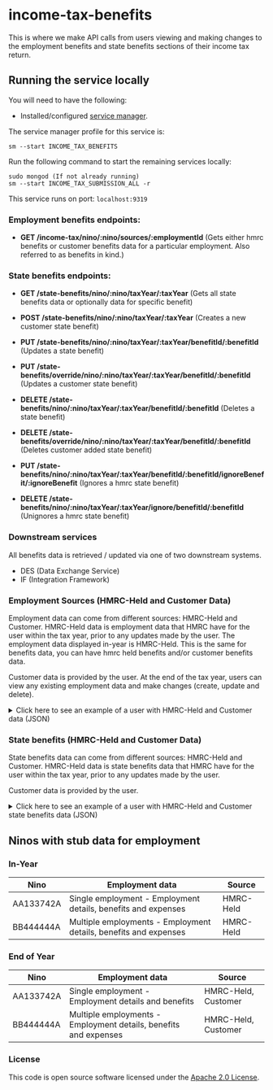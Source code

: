 # income-tax-benefits

This is where we make API calls from users viewing and making changes to the employment benefits and state benefits
sections of their income tax return.

## Running the service locally

You will need to have the following:

- Installed/configured [service manager](https://github.com/hmrc/service-manager).

The service manager profile for this service is:

    sm --start INCOME_TAX_BENEFITS

Run the following command to start the remaining services locally:

    sudo mongod (If not already running)
    sm --start INCOME_TAX_SUBMISSION_ALL -r

This service runs on port: `localhost:9319`

### Employment benefits endpoints:

- **GET /income-tax/nino/:nino/sources/:employmentId** (Gets either hmrc benefits or customer benefits data for a
  particular employment. Also referred to as benefits in kind.)

### State benefits endpoints:

- **GET /state-benefits/nino/:nino/taxYear/:taxYear** (Gets all state benefits data or optionally data for specific
  benefit)

- **POST /state-benefits/nino/:nino/taxYear/:taxYear** (Creates a new customer state benefit)

- **PUT /state-benefits/nino/:nino/taxYear/:taxYear/benefitId/:benefitId** (Updates a state benefit)

- **PUT /state-benefits/override/nino/:nino/taxYear/:taxYear/benefitId/:benefitId** (Updates a customer state benefit)

- **DELETE /state-benefits/nino/:nino/taxYear/:taxYear/benefitId/:benefitId** (Deletes a state benefit)

- **DELETE /state-benefits/override/nino/:nino/taxYear/:taxYear/benefitId/:benefitId** (Deletes customer added state
  benefit)

- **PUT /state-benefits/nino/:nino/taxYear/:taxYear/benefitId/:benefitId/ignoreBenefit/:ignoreBenefit** (Ignores a hmrc
  state benefit)

- **DELETE /state-benefits/nino/:nino/taxYear/:taxYear/ignore/benefitId/:benefitId** (Unignores a hmrc state benefit)

### Downstream services

All benefits data is retrieved / updated via one of two downstream systems.

- DES (Data Exchange Service)
- IF (Integration Framework)

### Employment Sources (HMRC-Held and Customer Data)

Employment data can come from different sources: HMRC-Held and Customer. HMRC-Held data is employment data that HMRC
have for the user within the tax year, prior to any updates made by the user. The employment data displayed in-year is
HMRC-Held. This is the same for benefits data, you can have hmrc held benefits and/or customer benefits data.

Customer data is provided by the user. At the end of the tax year, users can view any existing employment data and make
changes (create, update and delete).

<details>
<summary>Click here to see an example of a user with HMRC-Held and Customer data (JSON)</summary>

```json
{
  "employment": [
    {
      "taxYear": 2022,
      "hmrcEmployments": [
        {
          "employmentId": "00000000-0000-1000-8000-000000000000",
          "employerName": "Vera Lynn",
          "employerRef": "123/12345",
          "payrollId": "123345657",
          "startDate": "2020-06-17",
          "cessationDate": "2020-06-17",
          "dateIgnored": "2020-06-17T10:53:38Z",
          "employmentData": {
            "submittedOn": "2020-01-04T05:01:01Z",
            "source": "HMRC-HELD",
            "employment": {
              "employmentSequenceNumber": "1002",
              "payrollId": "123456789999",
              "companyDirector": false,
              "closeCompany": true,
              "directorshipCeasedDate": "2020-02-12",
              "startDate": "2019-04-21",
              "cessationDate": "2020-03-11",
              "occPen": false,
              "disguisedRemuneration": false,
              "employer": {
                "employerRef": "223/AB12399",
                "employerName": "maggie"
              },
              "pay": {
                "taxablePayToDate": 34234.15,
                "totalTaxToDate": 6782.92,
                "payFrequency": "CALENDAR MONTHLY",
                "paymentDate": "2020-04-23",
                "taxWeekNo": 32
              },
              "deductions": {
                "studentLoans": {
                  "uglDeductionAmount": 13343.45,
                  "pglDeductionAmount": 24242.56
                }
              },
              "benefitsInKind": {
                "accommodation": 100,
                "assets": 100,
                "assetTransfer": 100,
                "beneficialLoan": 100,
                "car": 100,
                "carFuel": 100,
                "educationalServices": 100,
                "entertaining": 100,
                "expenses": 100,
                "medicalInsurance": 100,
                "telephone": 100,
                "service": 100,
                "taxableExpenses": 100,
                "van": 100,
                "vanFuel": 100,
                "mileage": 100,
                "nonQualifyingRelocationExpenses": 100,
                "nurseryPlaces": 100,
                "otherItems": 100,
                "paymentsOnEmployeesBehalf": 100,
                "personalIncidentalExpenses": 100,
                "qualifyingRelocationExpenses": 100,
                "employerProvidedProfessionalSubscriptions": 100,
                "employerProvidedServices": 100,
                "incomeTaxPaidByDirector": 100,
                "travelAndSubsistence": 100,
                "vouchersAndCreditCards": 100,
                "nonCash": 100
              }
            }
          }
        }
      ],
      "customerEmployments": [
        {
          "employmentId": "00000000-0000-1000-8000-000000000002",
          "employerName": "Vera Lynn",
          "employerRef": "123/12345",
          "payrollId": "123345657",
          "startDate": "2020-06-17",
          "cessationDate": "2020-06-17",
          "submittedOn": "2020-06-17T10:53:38Z",
          "employmentData": {
            "submittedOn": "2020-02-04T05:01:01Z",
            "employment": {
              "employmentSequenceNumber": "1002",
              "payrollId": "123456789999",
              "companyDirector": false,
              "closeCompany": true,
              "directorshipCeasedDate": "2020-02-12",
              "startDate": "2019-04-21",
              "cessationDate": "2020-03-11",
              "occPen": false,
              "disguisedRemuneration": false,
              "employer": {
                "employerRef": "223/AB12399",
                "employerName": "maggie"
              },
              "pay": {
                "taxablePayToDate": 34234.15,
                "totalTaxToDate": 6782.92,
                "payFrequency": "CALENDAR MONTHLY",
                "paymentDate": "2020-04-23",
                "taxWeekNo": 32
              },
              "deductions": {
                "studentLoans": {
                  "uglDeductionAmount": 13343.45,
                  "pglDeductionAmount": 24242.56
                }
              },
              "benefitsInKind": {
                "accommodation": 100,
                "assets": 100,
                "assetTransfer": 100,
                "beneficialLoan": 100,
                "car": 100,
                "carFuel": 100,
                "educationalServices": 100,
                "entertaining": 100,
                "expenses": 100,
                "medicalInsurance": 100,
                "telephone": 100,
                "service": 100,
                "taxableExpenses": 100,
                "van": 100,
                "vanFuel": 100,
                "mileage": 100,
                "nonQualifyingRelocationExpenses": 100,
                "nurseryPlaces": 100,
                "otherItems": 100,
                "paymentsOnEmployeesBehalf": 100,
                "personalIncidentalExpenses": 100,
                "qualifyingRelocationExpenses": 100,
                "employerProvidedProfessionalSubscriptions": 100,
                "employerProvidedServices": 100,
                "incomeTaxPaidByDirector": 100,
                "travelAndSubsistence": 100,
                "vouchersAndCreditCards": 100,
                "nonCash": 100
              }
            }
          }
        }
      ],
      "employmentExpenses": {
        "submittedOn": "2022-12-12T12:12:12Z",
        "dateIgnored": "2022-12-11T12:12:12Z",
        "source": "HMRC-HELD",
        "totalExpenses": 100,
        "expenses": {
          "businessTravelCosts": 100,
          "jobExpenses": 100,
          "flatRateJobExpenses": 100,
          "professionalSubscriptions": 100,
          "hotelAndMealExpenses": 100,
          "otherAndCapitalAllowances": 100,
          "vehicleExpenses": 100,
          "mileageAllowanceRelief": 100
        }
      }
    }
  ]
}
```

</details>

### State benefits (HMRC-Held and Customer Data)

State benefits data can come from different sources: HMRC-Held and Customer. HMRC-Held data is state benefits data that
HMRC have for the user within the tax year, prior to any updates made by the user.

Customer data is provided by the user.

<details>
<summary>Click here to see an example of a user with HMRC-Held and Customer state benefits data (JSON)</summary>

```json
{
  "stateBenefits": {
    "incapacityBenefit": [
      {
        "benefitId": "a1e8057e-fbbc-47a8-a8b4-78d9f015c934",
        "startDate": "2019-11-13",
        "dateIgnored": "2019-04-11T16:22:00Z",
        "submittedOn": "2020-09-11T17:23:00Z",
        "endDate": "2020-08-23",
        "amount": 1212.34,
        "taxPaid": 22323.23
      }
    ],
    "statePension": {
      "benefitId": "a1e8057e-fbbc-47a8-a8b4-78d9f015c934",
      "startDate": "2019-11-13",
      "dateIgnored": "2019-04-11T16:22:00Z",
      "submittedOn": "2020-09-11T17:23:00Z",
      "endDate": "2020-08-23",
      "amount": 1212.34,
      "taxPaid": 22323.23
    },
    "statePensionLumpSum": {
      "benefitId": "a1e8057e-fbbc-47a8-a8b4-78d9f015c934",
      "startDate": "2019-11-13",
      "dateIgnored": "2019-04-11T16:22:00Z",
      "submittedOn": "2020-09-11T17:23:00Z",
      "endDate": "2020-08-23",
      "amount": 1212.34,
      "taxPaid": 22323.23
    },
    "employmentSupportAllowance": [
      {
        "benefitId": "a1e8057e-fbbc-47a8-a8b4-78d9f015c934",
        "startDate": "2019-11-13",
        "dateIgnored": "2019-04-11T16:22:00Z",
        "submittedOn": "2020-09-11T17:23:00Z",
        "endDate": "2020-08-23",
        "amount": 1212.34,
        "taxPaid": 22323.23
      }
    ],
    "jobSeekersAllowance": [
      {
        "benefitId": "a1e8057e-fbbc-47a8-a8b4-78d9f015c934",
        "startDate": "2019-11-13",
        "dateIgnored": "2019-04-11T16:22:00Z",
        "submittedOn": "2020-09-11T17:23:00Z",
        "endDate": "2020-08-23",
        "amount": 1212.34,
        "taxPaid": 22323.23
      }
    ],
    "bereavementAllowance": {
      "benefitId": "a1e8057e-fbbc-47a8-a8b4-78d9f015c934",
      "startDate": "2019-11-13",
      "dateIgnored": "2019-04-11T16:22:00Z",
      "submittedOn": "2020-09-11T17:23:00Z",
      "endDate": "2020-08-23",
      "amount": 1212.34,
      "taxPaid": 22323.23
    },
    "otherStateBenefits": {
      "benefitId": "a1e8057e-fbbc-47a8-a8b4-78d9f015c934",
      "startDate": "2019-11-13",
      "dateIgnored": "2019-04-11T16:22:00Z",
      "submittedOn": "2020-09-11T17:23:00Z",
      "endDate": "2020-08-23",
      "amount": 1212.34,
      "taxPaid": 22323.23
    }
  },
  "customerAddedStateBenefits": {
    "incapacityBenefit": [
      {
        "benefitId": "a1e8057e-fbbc-47a8-a8b4-78d9f015c934",
        "startDate": "2018-07-17",
        "submittedOn": "2020-11-17T19:23:00Z",
        "endDate": "2020-09-23",
        "amount": 45646.78,
        "taxPaid": 4544.34
      }
    ],
    "statePension": {
      "benefitId": "a1e8057e-fbbc-47a8-a8b4-78d9f015c934",
      "startDate": "2018-07-17",
      "submittedOn": "2020-11-17T19:23:00Z",
      "endDate": "2020-09-23",
      "amount": 45646.78,
      "taxPaid": 4544.34
    },
    "statePensionLumpSum": {
      "benefitId": "a1e8057e-fbbc-47a8-a8b4-78d9f015c934",
      "startDate": "2018-07-17",
      "submittedOn": "2020-11-17T19:23:00Z",
      "endDate": "2020-09-23",
      "amount": 45646.78,
      "taxPaid": 4544.34
    },
    "employmentSupportAllowance": [
      {
        "benefitId": "a1e8057e-fbbc-47a8-a8b4-78d9f015c934",
        "startDate": "2018-07-17",
        "submittedOn": "2020-11-17T19:23:00Z",
        "endDate": "2020-09-23",
        "amount": 45646.78,
        "taxPaid": 4544.34
      }
    ],
    "jobSeekersAllowance": [
      {
        "benefitId": "a1e8057e-fbbc-47a8-a8b4-78d9f015c934",
        "startDate": "2018-07-17",
        "submittedOn": "2020-11-17T19:23:00Z",
        "endDate": "2020-09-23",
        "amount": 45646.78,
        "taxPaid": 4544.34
      }
    ],
    "bereavementAllowance": {
      "benefitId": "a1e8057e-fbbc-47a8-a8b4-78d9f015c934",
      "startDate": "2018-07-17",
      "submittedOn": "2020-11-17T19:23:00Z",
      "endDate": "2020-09-23",
      "amount": 45646.78,
      "taxPaid": 4544.34
    },
    "otherStateBenefits": {
      "benefitId": "a1e8057e-fbbc-47a8-a8b4-78d9f015c934",
      "startDate": "2018-07-17",
      "submittedOn": "2020-11-17T19:23:00Z",
      "endDate": "2020-09-23",
      "amount": 45646.78,
      "taxPaid": 4544.34
    }
  }
}
```

</details>

## Ninos with stub data for employment

### In-Year

| Nino      | Employment data                                                  | Source    |
|-----------|------------------------------------------------------------------|-----------|
| AA133742A | Single employment - Employment details, benefits and expenses    | HMRC-Held |
| BB444444A | Multiple employments - Employment details, benefits and expenses | HMRC-Held |

### End of Year

| Nino      | Employment data                                                  | Source              
|-----------|------------------------------------------------------------------|---------------------|
| AA133742A | Single employment - Employment details and benefits              | HMRC-Held, Customer |
| BB444444A | Multiple employments - Employment details, benefits and expenses | HMRC-Held, Customer |

### License

This code is open source software licensed under
the [Apache 2.0 License]("http://www.apache.org/licenses/LICENSE-2.0.html").
